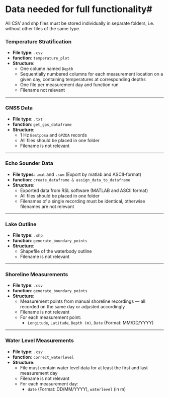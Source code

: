# Data needed for full functionality#
All CSV and shp files must be stored individually in separate folders, i.e. without other files of the same type.

### Temperature Stratification
- **File type**: `.csv`
- **function**: `temperature_plot`
- **Structure**:
  - One column named `Depth`
  - Sequentially numbered columns for each measurement location on a given day, containing temperatures at corresponding depths
  - One file per measurement day and function run
  - Filename not relevant
---
### GNSS Data
- **File type**: `.txt`
- **function**: `get_gps_dataframe`
- **Structure**:
  - 1 Hz `Bestposa` and `GPZDA` records
  - All files should be placed in one folder
  - Filename is not relevant
---
### Echo Sounder Data
- **File types**: `.mat` and `.sum` (Export by matlab and ASCII-format)
- **function**: `create_dataframe & assign_data_to_dataframe`
- **Structure**:
  - Exported data from RSL software (MATLAB and ASCII format)
  - All files should be placed in one folder
  - Filenames of a single recording must be identical, otherwise filenames are not relevant
---
### Lake Outline
- **File type**: `.shp`
- **function**: `generate_boundary_points`
- **Structure**:
  - Shapefile of the waterbody outline
  - Filename is not relevant
---
### Shoreline Measurements
- **File type**: `.csv`
- **function**: `generate_boundary_points`
- **Structure**:
  - Measurement points from manual shoreline recordings — all recorded on the same day or adjusted accordingly
  - Filename is not relevant
  - For each measurement point:
    - `Longitude`, `Latitude`, `Depth (m)`, `Date` (Format: MM/DD/YYYY)
---
### Water Level Measurements
- **File type**: `.csv`
- **function**: `correct_waterlevel`
- **Structure**:
  - File must contain water level data for at least the first and last measurement day
  - Filename is not relevant
  - For each measurement day:
    - `date` (Format: DD/MM/YYYY), `waterlevel` (in m)